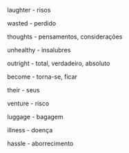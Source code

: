 laughter - risos

wasted - perdido

thoughts - pensamentos, considerações

unhealthy - insalubres

outright - total, verdadeiro, absoluto

become - torna-se, ficar

their - seus

venture - risco

luggage - bagagem

illness - doença

hassle - aborrecimento
